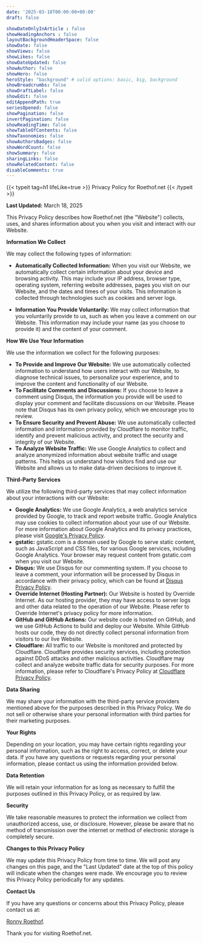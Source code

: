 ```yaml
---
date: '2025-03-18T00:00:00+00:00'
draft: false

showDateOnlyInArticle : false
showHeadingAnchors : false
layoutBackgroundHeaderSpace: false
showDate: false
showViews: false
showLikes: false
showDateUpdated: false
showAuthor: false
showHero: false
heroStyle: "background" # valid options: basic, big, background
showBreadcrumbs: false
showDraftLabel: false
showEdit: false
editAppendPath: true
seriesOpened: false
showPagination: false
invertPagination: false
showReadingTime: false
showTableOfContents: false
showTaxonomies: false
showAuthorsBadges: false
showWordCount: false
showSummary: false
sharingLinks: false
showRelatedContent: false
disableComments: true
---
```


{{< typeit
  tag=h1
  lifeLike=true >}}
Privacy Policy for Roethof.net
{{< /typeit >}}

**Last Updated:** March 18, 2025

This Privacy Policy describes how Roethof.net (the "Website") collects, uses, and shares information about you when you visit and interact with our Website.

**Information We Collect**

We may collect the following types of information:

* **Automatically Collected Information:** When you visit our Website, we automatically collect certain information about your device and browsing activity. This may include your IP address, browser type, operating system, referring website addresses, pages you visit on our Website, and the dates and times of your visits. This information is collected through technologies such as cookies and server logs.

* **Information You Provide Voluntarily:** We may collect information that you voluntarily provide to us, such as when you leave a comment on our Website. This information may include your name (as you choose to provide it) and the content of your comment.

**How We Use Your Information**

We use the information we collect for the following purposes:

* **To Provide and Improve Our Website:** We use automatically collected information to understand how users interact with our Website, to diagnose technical issues, to personalize your experience, and to improve the content and functionality of our Website.
* **To Facilitate Comments and Discussions:** If you choose to leave a comment using Disqus, the information you provide will be used to display your comment and facilitate discussions on our Website. Please note that Disqus has its own privacy policy, which we encourage you to review.
* **To Ensure Security and Prevent Abuse:** We use automatically collected information and information provided by Cloudflare to monitor traffic, identify and prevent malicious activity, and protect the security and integrity of our Website.
* **To Analyze Website Traffic:** We use Google Analytics to collect and analyze anonymized information about website traffic and usage patterns. This helps us understand how visitors find and use our Website and allows us to make data-driven decisions to improve it.

**Third-Party Services**

We utilize the following third-party services that may collect information about your interactions with our Website:

* **Google Analytics:** We use Google Analytics, a web analytics service provided by Google, to track and report website traffic. Google Analytics may use cookies to collect information about your use of our Website. For more information about Google Analytics and its privacy practices, please visit [Google's Privacy Policy](https://policies.google.com/privacy).
* **gstatic:** gstatic.com is a domain used by Google to serve static content, such as JavaScript and CSS files, for various Google services, including Google Analytics. Your browser may request content from gstatic.com when you visit our Website.
* **Disqus:** We use Disqus for our commenting system. If you choose to leave a comment, your information will be processed by Disqus in accordance with their privacy policy, which can be found at [Disqus Privacy Policy](https://help.disqus.com/terms-and-policies/privacy-policy).
* **Override Internet (Hosting Partner):** Our Website is hosted by Override Internet. As our hosting provider, they may have access to server logs and other data related to the operation of our Website. Please refer to Override Internet's privacy policy for more information.
* **GitHub and GitHub Actions:** Our website code is hosted on GitHub, and we use GitHub Actions to build and deploy our Website. While GitHub hosts our code, they do not directly collect personal information from visitors to our live Website.
* **Cloudflare:** All traffic to our Website is monitored and protected by Cloudflare. Cloudflare provides security services, including protection against DDoS attacks and other malicious activities. Cloudflare may collect and analyze website traffic data for security purposes. For more information, please refer to Cloudflare's Privacy Policy at [Cloudflare Privacy Policy](https://www.cloudflare.com/privacypolicy/).

**Data Sharing**

We may share your information with the third-party service providers mentioned above for the purposes described in this Privacy Policy. We do not sell or otherwise share your personal information with third parties for their marketing purposes.

**Your Rights**

Depending on your location, you may have certain rights regarding your personal information, such as the right to access, correct, or delete your data. If you have any questions or requests regarding your personal information, please contact us using the information provided below.

**Data Retention**

We will retain your information for as long as necessary to fulfill the purposes outlined in this Privacy Policy, or as required by law.

**Security**

We take reasonable measures to protect the information we collect from unauthorized access, use, or disclosure. However, please be aware that no method of transmission over the internet or method of electronic storage is completely secure.

**Changes to this Privacy Policy**

We may update this Privacy Policy from time to time. We will post any changes on this page, and the "Last Updated" date at the top of this policy will indicate when the changes were made. We encourage you to review this Privacy Policy periodically for any updates.

**Contact Us**

If you have any questions or concerns about this Privacy Policy, please contact us at:

[Ronny Roethof](mailto:ronny@roethof.net).

Thank you for visiting Roethof.net.
